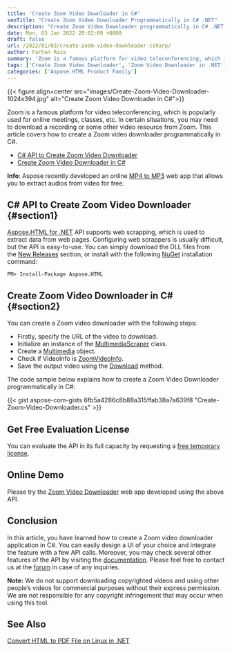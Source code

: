 ```yaml
---
title: 'Create Zoom Video Downloader in C#'
seoTitle: "Create Zoom Video Downloader Programmatically in C# .NET"
description: "Create Zoom Video Downloader programmatically in C# .NET. Download zoom recordings and videos for viewing offline without connection."
date: Mon, 03 Jan 2022 20:02:09 +0000
draft: false
url: /2022/01/03/create-zoom-video-downloader-csharp/
author: Farhan Raza
summary: 'Zoom is a famous platform for video teleconferencing, which is popularly used for online meetings, classes, etc. In certain situations, you may need to download a recording or some other video resource from Zoom. This article covers how to **create a Zoom video downloader programmatically in C#**.'
tags: ['Create Zoom Video Downloader', 'Zoom Video Downloader in .NET', 'Zoom Video Downloader in csharp']
categories: ['Aspose.HTML Product Family']
---
```




{{< figure align=center src="images/Create-Zoom-Video-Downloader-1024x394.jpg" alt="Create Zoom Video Downloader in C#">}}


Zoom is a famous platform for video teleconferencing, which is popularly used for online meetings, classes, etc. In certain situations, you may need to download a recording or some other video resource from Zoom. This article covers how to create a Zoom video downloader programmatically in C#.

*   [C# API to Create Zoom Video Downloader][1]
*   [Create Zoom Video Downloader in C#][2]

**Info**: Aspose recently developed an online [MP4 to MP3][3] web app that allows you to extract audios from video for free.

## C# API to Create Zoom Video Downloader {#section1}

[Aspose.HTML for .NET][4] API supports web scrapping, which is used to extract data from web pages. Configuring web scrappers is usually difficult, but the API is easy-to-use. You can simply download the DLL files from the [New Releases][5] section, or install with the following [NuGet][6] installation command:

```
PM> Install-Package Aspose.HTML
```

## Create Zoom Video Downloader in C# {#section2}

You can create a Zoom video downloader with the following steps:

*   Firstly, specify the URL of the video to download.
*   Initialize an instance of the [MultimediaScraper][7] class.
*   Create a [Multimedia][8] object.
*   Check if VideoInfo is [ZoomVideoInfo][9].
*   Save the output video using the [Download][10] method.

The code sample below explains how to create a Zoom Video Downloader programmatically in C#:

{{< gist aspose-com-gists 6fb5a4286c8b88a315ffab38a7a639f8 "Create-Zoom-Video-Downloader.cs" >}}

## Get Free Evaluation License

You can evaluate the API in its full capacity by requesting a [free temporary license][11].

## Online Demo

Please try the [Zoom Video Downloader][12] web app developed using the above API.

## Conclusion

In this article, you have learned how to create a Zoom video downloader application in C#. You can easily design a UI of your choice and integrate the feature with a few API calls. Moreover, you may check several other features of the API by visiting the [documentation][13]. Please feel free to contact us at the [forum][14] in case of any inquiries.

**Note:** We do not support downloading copyrighted videos and using other people’s videos for commercial purposes without their express permission. We are not responsible for any copyright infringement that may occur when using this tool.

## See Also

[Convert HTML to PDF File on Linux in .NET][15]




[1]: #section1
[2]: #section2
[3]: https://products.aspose.app/slides/video/mp4-to-mp3
[4]: https://products.aspose.com/html/net/
[5]: https://downloads.aspose.com/html/net
[6]: https://www.nuget.org/packages/Aspose.Html/
[7]: https://apireference.aspose.com/html/net/aspose.html.datascraping.multimediascraping/multimediascraper
[8]: https://apireference.aspose.com/html/net/aspose.html.datascraping.multimediascraping/multimedia
[9]: https://apireference.aspose.com/html/net/aspose.html.datascraping.multimediascraping.zoom/zoomvideoinfo
[10]: https://apireference.aspose.com/html/net/aspose.html.datascraping.multimediascraping/multimedia/methods/download
[11]: https://purchase.aspose.com/temporary-license
[12]: https://products.aspose.app/html/video-downloader/zoom
[13]: https://docs.aspose.com/html/net/
[14]: https://forum.aspose.com/c/html
[15]: https://blog.aspose.com/2021/11/11/convert-html-to-pdf-linux-csharp/




